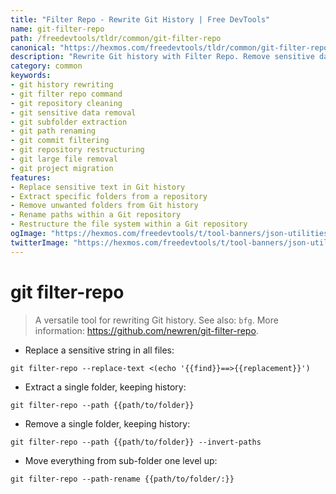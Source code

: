 ```yaml
---
title: "Filter Repo - Rewrite Git History | Free DevTools"
name: git-filter-repo
path: /freedevtools/tldr/common/git-filter-repo
canonical: "https://hexmos.com/freedevtools/tldr/common/git-filter-repo/"
description: "Rewrite Git history with Filter Repo. Remove sensitive data, extract subfolders, and restructure repositories using this powerful command-line tool. Free online tool, no registration required."
category: common
keywords:
- git history rewriting
- git filter repo command
- git repository cleaning
- git sensitive data removal
- git subfolder extraction
- git path renaming
- git commit filtering
- git repository restructuring
- git large file removal
- git project migration
features:
- Replace sensitive text in Git history
- Extract specific folders from a repository
- Remove unwanted folders from Git history
- Rename paths within a Git repository
- Restructure the file system within a Git repository
ogImage: "https://hexmos.com/freedevtools/t/tool-banners/json-utilities-banner.png"
twitterImage: "https://hexmos.com/freedevtools/t/tool-banners/json-utilities-banner.png"
---
```


# git filter-repo

> A versatile tool for rewriting Git history.
> See also: `bfg`.
> More information: <https://github.com/newren/git-filter-repo>.

- Replace a sensitive string in all files:

`git filter-repo --replace-text <(echo '{{find}}==>{{replacement}}')`

- Extract a single folder, keeping history:

`git filter-repo --path {{path/to/folder}}`

- Remove a single folder, keeping history:

`git filter-repo --path {{path/to/folder}} --invert-paths`

- Move everything from sub-folder one level up:

`git filter-repo --path-rename {{path/to/folder/:}}`
